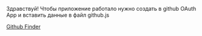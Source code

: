 Здравствуй! Чтобы приложение работало нужно создать в github OAuth App и вставить данные в файл github.js

<a href="docs/index.html">Github Finder</a>